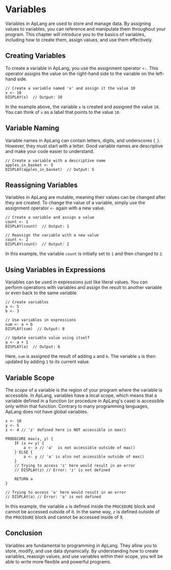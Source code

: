 # Variables

Variables in ApLang are used to store and manage data. By assigning values to variables, you can reference and manipulate them throughout your program. This chapter will introduce you to the basics of variables, including how to create them, assign values, and use them effectively.

## Creating Variables

To create a variable in ApLang, you use the assignment operator `<-`. This operator assigns the value on the right-hand side to the variable on the left-hand side.

```ap
// Create a variable named 'x' and assign it the value 10
x <- 10
DISPLAY(x)  // Output: 10
```

In the example above, the variable `x` is created and assigned the value `10`. You can think of `x` as a label that points to the value `10`.

## Variable Naming

Variable names in ApLang can contain letters, digits, and underscores (`_`). However, they must start with a letter. Good variable names are descriptive and make your code easier to understand.

```ap
// Create a variable with a descriptive name
apples_in_basket <- 5
DISPLAY(apples_in_basket)  // Output: 5
```

## Reassigning Variables

Variables in ApLang are mutable, meaning their values can be changed after they are created. To change the value of a variable, simply use the assignment operator `<-` again with a new value.

```ap
// Create a variable and assign a value
count <- 1
DISPLAY(count)  // Output: 1

// Reassign the variable with a new value
count <- 2
DISPLAY(count)  // Output: 2
```

In this example, the variable `count` is initially set to `1` and then changed to `2`.

## Using Variables in Expressions

Variables can be used in expressions just like literal values. You can perform operations with variables and assign the result to another variable or even back to the same variable.

```ap
// Create variables
a <- 5
b <- 3

// Use variables in expressions
sum <- a + b
DISPLAY(sum)  // Output: 8

// Update variable value using itself
a <- a + 1
DISPLAY(a)  // Output: 6
```

Here, `sum` is assigned the result of adding `a` and `b`. The variable `a` is then updated by adding `1` to its current value.

## Variable Scope

The *scope* of a variable is the region of your program where the variable is accessible. In ApLang, variables have a local scope, which means that a variable defined in a function (or procedure in ApLang's case) is accessible only within that function. Contrary to many programming languages, ApLang does not have global variables.

```ap
x <- 10
y <- 5
z <- 4 // 'z' defined here is NOT accessible in max()

PRODECURE max(x, y) {
    IF (x >= y) {
	    a <- x // 'a'  is not accessible outside of max()
    } ELSE {
	    a <- y // 'a' is also not accessible outside of max()
    }
    // Trying to access 'z' here would result in an error
    // DISPLAY(z) // Error: 'z' is not defined
    
    RETURN a
}

// Trying to access 'a' here would result in an error
// DISPLAY(a) // Error: 'a' is not defined
```

In this example, the variable `a` is defined inside the `PROCEDURE` block and cannot be accessed outside of it. In the same way, `z` is defined outside of the `PROCEDURE` block and cannot be accessed inside of it.

## Conclusion

Variables are fundamental to programming in ApLang. They allow you to store, modify, and use data dynamically. By understanding how to create variables, reassign values, and use variables within their scope, you will be able to write more flexible and powerful programs.
